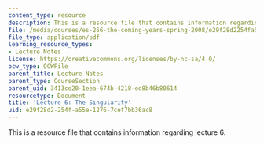 ```yaml
---
content_type: resource
description: This is a resource file that contains information regarding lecture 6.
file: /media/courses/es-256-the-coming-years-spring-2008/e29f28d2254fa55e12767cef7bb36ac8_MITES_256S08_Lec06.pdf
file_type: application/pdf
learning_resource_types:
- Lecture Notes
license: https://creativecommons.org/licenses/by-nc-sa/4.0/
ocw_type: OCWFile
parent_title: Lecture Notes
parent_type: CourseSection
parent_uid: 3413ce20-1eea-674b-4218-ed8b46b80614
resourcetype: Document
title: 'Lecture 6: The Singularity'
uid: e29f28d2-254f-a55e-1276-7cef7bb36ac8
---
```

This is a resource file that contains information regarding lecture 6.